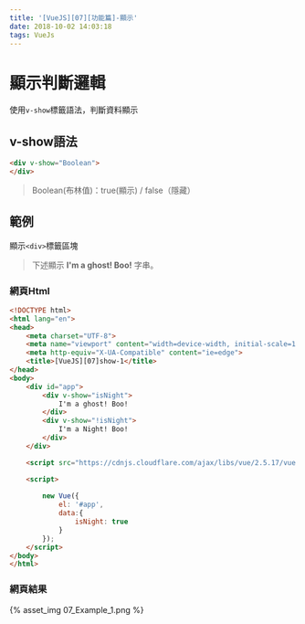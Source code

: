 ```yaml
---
title: '[VueJS][07][功能篇]-顯示'
date: 2018-10-02 14:03:18
tags: VueJs
---
```


# 顯示判斷邏輯

使用`v-show`標籤語法，判斷資料顯示

## v-show語法
~~~html
<div v-show="Boolean">
</div>
~~~

> Boolean(布林值)：true(顯示) / false（隱藏）


<!--more-->

## 範例

顯示`<div>`標籤區塊

>下述顯示 **I'm a ghost! Boo!** 字串。

### 網頁Html
~~~html
<!DOCTYPE html>
<html lang="en">
<head>
    <meta charset="UTF-8">
    <meta name="viewport" content="width=device-width, initial-scale=1.0">
    <meta http-equiv="X-UA-Compatible" content="ie=edge">
    <title>[VueJS][07]show-1</title>
</head>
<body>
    <div id="app">
        <div v-show="isNight">
            I'm a ghost! Boo!
        </div>
        <div v-show="!isNight">
            I'm a Night! Boo!
        </div>
    </div>

    <script src="https://cdnjs.cloudflare.com/ajax/libs/vue/2.5.17/vue.js"></script>

    <script>
       
        new Vue({
            el: '#app',
            data:{
                isNight: true
            }
        });
    </script>
</body>
</html>
~~~

### 網頁結果
{% asset_img 07_Example_1.png %}